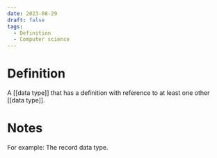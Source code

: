 ```yaml
---
date: 2023-08-29
draft: false
tags:
  - Definition
  - Computer science 
---
```


# Definition

A [[data type]] that has a definition with reference to at least one other [[data type]].

# Notes

For example:
The record data type.